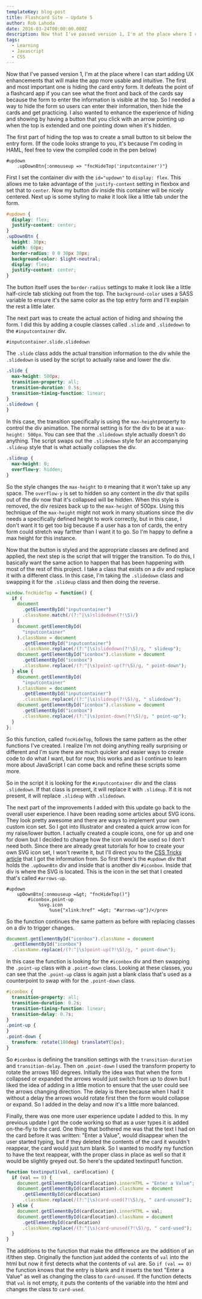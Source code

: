 ```yaml
---
templateKey: blog-post
title: Flashcard Site – Update 5
author: Rob Lahoda
date: 2016-03-24T00:00:00.000Z
description: Now that I've passed version 1, I'm at the place where I can start adding UX enhancements that will make the app more usable and intuitive.
tags:
  - Learning
  - Javascript
  - CSS
---
```


Now that I've passed version 1, I'm at the place where I can start adding UX enhancements that will make the app more usable and intuitive. The first and most important one is hiding the card entry form. It defeats the point of a flashcard app if you can see what the front and back of the cards say because the form to enter the information is visible at the top. So I needed a way to hide the form so users can enter their information, then hide the cards and get practicing. I also wanted to enhance the experience of hiding and showing by having a button that you click with an arrow pointing up when the top is extended and one pointing down when it's hidden.

The first part of hiding the top was to create a small button to sit below the entry form. (If the code looks strange to you, it's because I'm coding in HAML, feel free to view the compiled code in the pen below)

```haml
#updown
    .upDownBtn{:onmouseup => "fncHideTop('inputcontainer')"}
```

First I set the container div with the `id="updown"` to `display: flex`. This allows me to take advantage of the `justify-content` setting in flexbox and set that to `center`. Now my button div inside this container will be nicely centered. Next up is some styling to make it look like a little tab under the form.

```scss
#updown {
  display: flex;
  justify-content: center;
}
.upDownBtn {
  height: 30px;
  width: 60px;
  border-radius: 0 0 30px 30px;
  background-color: $light-neutral;
  display: flex;
  justify-content: center;
}
```

The button itself uses the `border-radius` settings to make it look like a little half-circle tab sticking out from the top. The `background-color` uses a SASS variable to ensure it's the same color as the top entry form and I'll explain the rest a little later.

The next part was to create the actual action of hiding and showing the form. I did this by adding a couple classes called `.slide` and `.slidedown` to the `#inputcontainer` div.

```haml
#inputcontainer.slide.slidedown
```

The `.slide` class adds the actual transition information to the div while the `.slidedown` is used by the script to actually raise and lower the div.

```scss
.slide {
  max-height: 500px;
  transition-property: all;
  transition-duration: 0.5s;
  transition-timing-function: linear;
}
.slidedown {
}
```

In this case, the transition specifically is using the `max-height`property to control the div animation. The normal setting is for the div to be at a `max-height: 500px`. You can see that the `.slidedown` style actually doesn't do anything. The script swaps out the `.slidedown` style for an accompanying `.slideup` style that is what actually collapses the div.

```scss
.slideup {
  max-height: 0;
  overflow-y: hidden;
}
```

So the style changes the `max-height` to `0` meaning that it won't take up any space. The `overflow-y` is set to hidden so any content in the div that spills out of the div now that it's collapsed will be hidden. When this style is removed, the div resizes back up to the `max-height` of 500px. Using this technique of the `max-height` might not work in many situations since the div needs a specifically defined height to work correctly, but in this case, I don't want it to get too big because if a user has a ton of cards, the entry form could stretch way farther than I want it to go. So I'm happy to define a max height for this instance.

Now that the button is styled and the appropriate classes are defined and applied, the next step is the script that will trigger the transition. To do this, I basically want the same action to happen that has been happening with most of the rest of this project. I take a class that exists on a div and replace it with a different class. In this case, I'm taking the `.slidedown` class and swapping it for the `.slideup` class and then doing the reverse.

```javascript
window.fncHideTop = function() {
  if (
    document
      .getElementById("inputcontainer")
      .className.match(/(?:^|\s)slidedown(?!\S)/)
  ) {
    document.getElementById(
      "inputcontainer"
    ).className = document
      .getElementById("inputcontainer")
      .className.replace(/(?:^|\s)slidedown(?!\S)/g, " slideup");
    document.getElementById("iconbox").className = document
      .getElementById("iconbox")
      .className.replace(/(?:^|\s)point-up(?!\S)/g, " point-down");
  } else {
    document.getElementById(
      "inputcontainer"
    ).className = document
      .getElementById("inputcontainer")
      .className.replace(/(?:^|\s)slideup(?!\S)/g, " slidedown");
    document.getElementById("iconbox").className = document
      .getElementById("iconbox")
      .className.replace(/(?:^|\s)point-down(?!\S)/g, " point-up");
  }
};
```

So this function, called `fncHideTop`, follows the same pattern as the other functions I've created. I realize I'm not doing anything really surprising or different and I'm sure there are much quicker and easier ways to create code to do what I want, but for now, this works and as I continue to learn more about JavaScript I can come back and refine these scripts some more.

So in the script it is looking for the `#inputcontainer` div and the class `.slidedown`. If that class is present, it will replace it with `.slideup`. If it is not present, it will replace `.slideup` with `.slidedown`.

The next part of the improvements I added with this update go back to the overall user experience. I have been reading some articles about SVG icons. They look pretty awesome and there are ways to implement your own custom icon set. So I got into Illustrator and created a quick arrow icon for my raise/lower button. I actually created a couple icons, one for up and one for down but I decided to change how the icon would be used so I don't need both. Since there are already great tutorials for how to create your own SVG icon set, I won't rewrite it, but I'll direct you to the [CSS Tricks article](https://css-tricks.com/svg-sprites-use-better-icon-fonts/) that I got the information from. So first there's the `#updown` div that holds the `.upDownBtn` div and inside that is another div `#iconbox`. Inside that div is where the SVG is located. This is the icon in the set that I created that's called `#arrows-up`.

```haml
#updown
    upDownBtn{:onmouseup =&gt; "fncHideTop()"}
        #iconbox.point-up
            %svg.icon
                %use{"xlink:href" =&gt; "#arrows-up"}/</pre>
```

So the function continues the same pattern as before with replacing classes on a div to trigger changes.

```javascript
document.getElementById("iconbox").className = document
  .getElementById("iconbox")
  .className.replace(/(?:^|\s)point-up(?!\S)/g, " point-down");
```

In this case the function is looking for the
`#iconbox` div and then swapping the `.point-up` class with a `.point-down` class. Looking at these classes, you can see that the `.point-up` class is again just a blank class that's used as a counterpoint to swap with for the `.point-down` class.

```scss
#iconbox {
  transition-property: all;
  transition-duration: 0.2s;
  transition-timing-function: linear;
  transition-delay: 0.7s;
}
.point-up {
}
.point-down {
  transform: rotate(180deg) translateY(5px);
}
```

So `#iconbox` is defining the transition settings with the `transition-duration` and `transition-delay`. Then on `.point-down` I used the transform property to rotate the arrows 180 degrees. Initially the idea was that when the form collapsed or expanded the arrows would just switch from up to down but I liked the idea of adding in a little motion to ensure that the user could see the arrows changing direction. The delay is there because when I had it without a delay the arrows would rotate first then the form would collapse or expand. So I added in the delay and now it's a little more balanced.

Finally, there was one more user experience update I added to this. In my previous update I got the code working so that as a user types it is added on-the-fly to the card. One thing that bothered me was that the text I had on the card before it was written: "Enter a Value", would disappear when the user started typing, but if they deleted the contents of the card it wouldn't reappear, the card would just turn blank. So I wanted to modify my function to have the text reappear, with the proper class in place as well so that it would be slightly greyed out. So here's the updated textinput1 function.

```javascript
function textinput1(val, cardlocation) {
  if (val == 0) {
    document.getElementById(cardlocation).innerHTML = "Enter a Value";
    document.getElementById(cardlocation).className = document
      .getElementById(cardlocation)
      .className.replace(/(?:^|\s)card-used(?!\S)/g, " card-unused");
  } else {
    document.getElementById(cardlocation).innerHTML = val;
    document.getElementById(cardlocation).className = document
      .getElementById(cardlocation)
      .className.replace(/(?:^|\s)card-unused(?!\S)/g, " card-used");
  }
}
```

The additions to the function that make the difference are the addition of an if/then step. Originally the function just added the contents of `val` into the html but now it first detects what the contents of `val` are. So `if (val == 0)` the function knows that the entry is blank and it inserts the text "Enter a Value" as well as changing the class to `card-unused`. If the function detects that `val` is not empty, it puts the contents of the variable into the html and changes the class to `card-used`.
